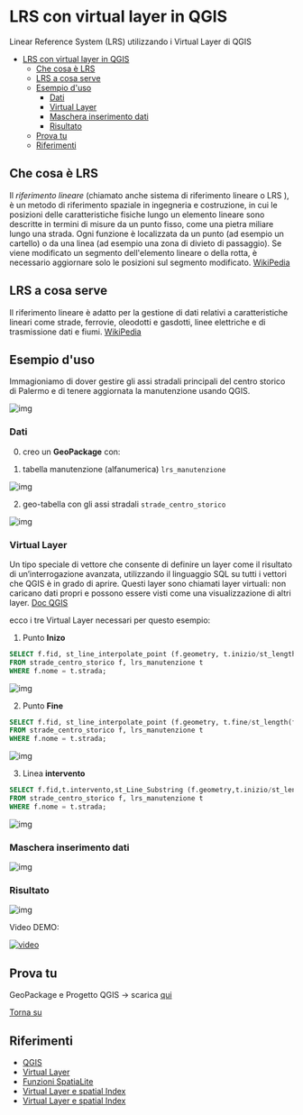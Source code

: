 # LRS con virtual layer in QGIS

Linear Reference System (LRS) utilizzando i Virtual Layer di QGIS

<!-- TOC -->

- [LRS con virtual layer in QGIS](#lrs-con-virtual-layer-in-qgis)
  - [Che cosa è LRS](#che-cosa-%C3%A8-lrs)
  - [LRS a cosa serve](#lrs-a-cosa-serve)
  - [Esempio d'uso](#esempio-duso)
    - [Dati](#dati)
    - [Virtual Layer](#virtual-layer)
    - [Maschera inserimento dati](#maschera-inserimento-dati)
    - [Risultato](#risultato)
  - [Prova tu](#prova-tu)
  - [Riferimenti](#riferimenti)

<!-- /TOC -->

## Che cosa è LRS

Il *riferimento lineare* (chiamato anche sistema di riferimento lineare o LRS ), è un metodo di riferimento spaziale in ingegneria e costruzione, in cui le posizioni delle caratteristiche fisiche lungo un elemento lineare sono descritte in termini di misure da un punto fisso, come una pietra miliare lungo una strada. Ogni funzione è localizzata da un punto (ad esempio un cartello) o da una linea (ad esempio una zona di divieto di passaggio). Se viene modificato un segmento dell'elemento lineare o della rotta, è necessario aggiornare solo le posizioni sul segmento modificato. [WikiPedia](https://en.wikipedia.org/wiki/Linear_referencing)

## LRS a cosa serve

Il riferimento lineare è adatto per la gestione di dati relativi a caratteristiche lineari come strade, ferrovie, oleodotti e gasdotti, linee elettriche e di trasmissione dati e fiumi. [WikiPedia](https://en.wikipedia.org/wiki/Linear_referencing)

## Esempio d'uso

Immagioniamo di dover gestire gli assi stradali principali del centro storico di Palermo e di tenere aggiornata la manutenzione usando QGIS.

![img](./img/img_01.png)

### Dati

0. creo un **GeoPackage** con:

1. tabella manutenzione (alfanumerica) `lrs_manutenzione`

![img](./img/tbl_img_01.png)

2. geo-tabella con gli assi stradali `strade_centro_storico`

![img](./img/tbl_img_02.png)

### Virtual Layer

Un tipo speciale di vettore che consente di definire un layer come il risultato di un’interrogazione avanzata, utilizzando il linguaggio SQL su tutti i vettori che QGIS è in grado di aprire. Questi layer sono chiamati layer virtuali: non caricano dati propri e possono essere visti come una visualizzazione di altri layer. [Doc QGIS](https://docs.qgis.org/2.14/it/docs/user_manual/working_with_vector/virtual_layers.html)

ecco i tre Virtual Layer necessari per questo esempio:

1. Punto **Inizo**

```sql
SELECT f.fid, st_line_interpolate_point (f.geometry, t.inizio/st_length(f.geometry)) AS geom /*point:32633*/, t.inizio
FROM strade_centro_storico f, lrs_manutenzione t
WHERE f.nome = t.strada;
```

![img](./img/vl_img_01.png)

2. Punto **Fine**

```sql
SELECT f.fid, st_line_interpolate_point (f.geometry, t.fine/st_length(f.geometry)) AS geom /*point:32633*/,  t.fine
FROM strade_centro_storico f, lrs_manutenzione t
WHERE f.nome = t.strada;
```

![img](./img/vl_img_02.png)

3. Linea **intervento**

```sql
SELECT f.fid,t.intervento,st_Line_Substring (f.geometry,t.inizio/st_length(f.geometry) ,t.fine/st_length(f.geometry)) AS geom /*linestring:32632*/
FROM strade_centro_storico f, lrs_manutenzione t
WHERE f.nome = t.strada;
```

![img](./img/vl_img_03.png)

### Maschera inserimento dati

![img](./img/msc_img_01.png)

### Risultato

![img](./img/img_02.png)

Video DEMO:

[![video](https://img.youtube.com/vi/5u5GpQUxkA0/0.jpg)](https://youtu.be/5u5GpQUxkA0 "Video DEMO LRS")

## Prova tu

GeoPackage e Progetto QGIS -> scarica [qui](https://github.com/pigreco/LRS_with_virtual_layer_QGIS/raw/master/risorse/risorse.zip)

[Torna su](#lrs-con-virtual-layer-in-qgis)

## Riferimenti

- [QGIS](https://qgis.org/it/site/)
- [Virtual Layer](https://docs.qgis.org/2.14/it/docs/user_manual/working_with_vector/virtual_layers.html)
- [Funzioni SpatiaLite](http://www.gaia-gis.it/gaia-sins/spatialite-sql-4.2.0.html)
- [Virtual Layer e spatial Index](https://pigrecoinfinito.wordpress.com/2019/02/16/qgis-virtual-layer-e-spatialindex/)
- [Virtual Layer e spatial Index](https://pigrecoinfinito.wordpress.com/2019/02/16/qgis-virtual-layer-e-spatialindex/)
